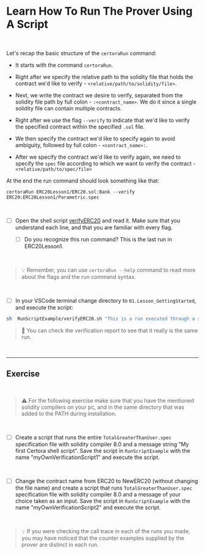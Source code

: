 # Learn How To Run The Prover Using A Script

</br>

Let's recap the basic structure of the `certoraRun` command:

- It starts with the command `certoraRun`.

- Right after we specify the relative path to the solidity file that holds the contract we'd like to verify - `<relative/path/to/solidity/file>`.

- Next, we write the contract we desire to verify, separated from the solidity file path by full colon - `:<contract_name>`. We do it since a single solidity file can contain multiple contracts.

- Right after we use the flag `--verify` to indicate that we'd like to verify the specified contract within the specified `.sol` file.

- We then specify the contract we'd like to specify again to avoid ambiguity, followed by full colon - `<contract_name>:`.

- After we specify the contract we'd like to verify again, we need to specify the `spec` file according to which we want to verify the contract - `<relative/path/to/spec/file>`

At the end the run command should look something like that:

```CVL
certoraRun ERC20Lesson1/ERC20.sol:Bank --verify ERC20:ERC20Lesson1/Parametric.spec
```

</br>

- [ ] Open the shell script [verifyERC20](verifyERC20.sh) and read it. Make sure that you understand each line, and that you are familiar with every flag.

  - [ ] Do you recognize this run command? This is the last run in ERC20Lesson1.

</br>

> :bulb: Remember, you can use `certoraRun --help` command to read more about the flags and the run command syntax.

</br>

- [ ] In your VSCode terminal change directory to `01.Lesson_GettingStarted`, and execute the script: 

``` sh
sh  RunScriptExample/verifyERC20.sh "This is a run executed through a shell script"
```

> :memo: You can check the verification report to see that it really is the same run.

</br>

---

## Exercise

</br>

> :warning: For the following exercise make sure that you have the mentioned solidity compilers on your pc, and in the same directory that was added to the PATH during installation.

</br>

- [ ] Create a script that runs the entire `TotalGreaterThanUser.spec` specification file with solidity compiler 8.0 and a message string "My first Certora shell script". Save the script in `RunScriptExample` with the name "myOwnVerificationScript1" and execute the script.

</br>

- [ ] Change the contract name from ERC20 to NewERC20 (without changing the file name) and create a script that runs `TotalGreaterThanUser.spec` specification file with solidity compiler 8.0 and a message of your choice taken as an input. Save the script in `RunScriptExample` with the name "myOwnVerificationScript2" and execute the script.

 </br>

 > :bulb: If you were checking the call trace in each of the runs you made, you may have noticed that the counter examples supplied by the prover are distinct in each run.
